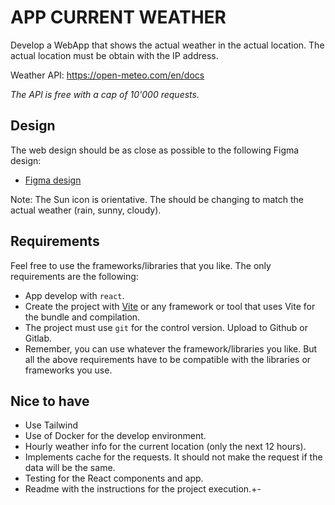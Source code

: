 # APP CURRENT WEATHER

Develop a WebApp that shows the actual weather in the actual location. The actual location must be obtain with the IP address.

Weather API: https://open-meteo.com/en/docs

_The API is free with a cap of 10'000 requests._

## Design

The web design should be as close as possible to the following Figma design:

- [Figma design](https://www.figma.com/file/4CjDBeUOxwDnUjF01CuCxP/Weather-Forecast-(Community)?type=design&node-id=0%3A1&mode=design&t=ije4fGuslXt7KA9o-1)

Note: The Sun icon is orientative. The should be changing to match the actual weather (rain, sunny, cloudy).

## Requirements

Feel free to use the frameworks/libraries that you like. The only requirements are the following:

- App develop with `react`.
- Create the project with [Vite](https://vitejs.dev/) or any framework or tool that uses Vite for the bundle and compilation.
- The project must use `git` for the control version. Upload to Github or Gitlab.
- Remember, you can use whatever the framework/libraries you like. But all the above requirements have to be compatible with the libraries or frameworks you use.

## Nice to have

- Use Tailwind
- Use of Docker for the develop environment.
- Hourly weather info for the current location (only the next 12 hours).
- Implements cache for the requests. It should not make the request if the data will be the same.
- Testing for the React components and app.
- Readme with the instructions for the project execution.+-